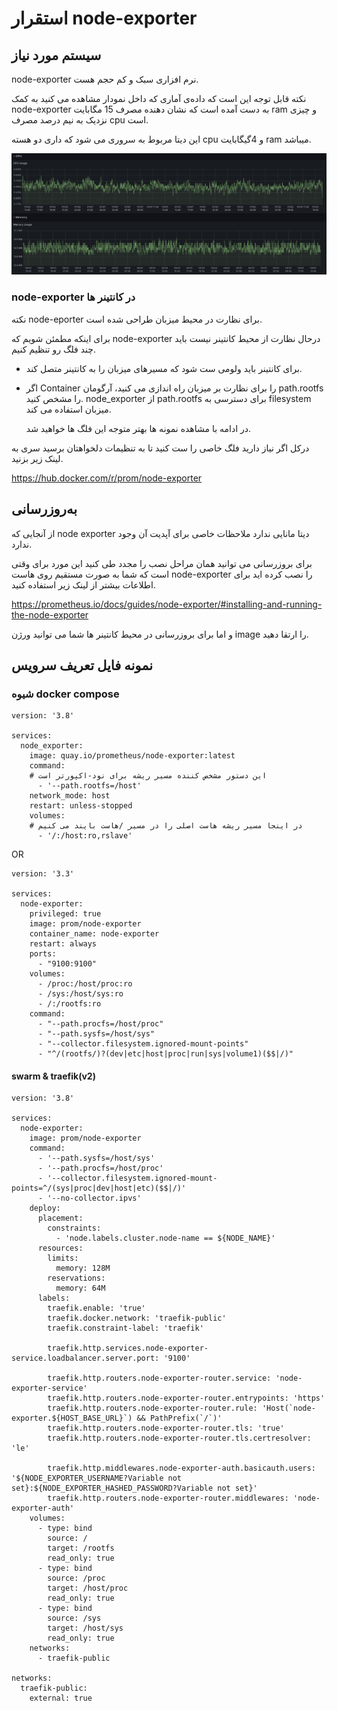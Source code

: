 # استقرار node-exporter

## سیستم مورد نیاز

node-exporter
نرم افزاری سبک و کم حجم هست.

نکته قابل توجه این است که داده‌ی آماری که داخل نمودار مشاهده می کنید به کمک node-exporter به دست آمده است
که نشان دهنده مصرف 15 مگابایت ram و چیزی نزدیک به نیم درصد مصرف cpu است.

این دیتا مربوط به سروری می شود که داری دو هسته cpu و 4گیگابایت ram میباشد.

![مانیتور node-exporter](../../../static/img/deployment-node-exporter-guideline/Screenshot2024-04-25T14-41-22.png 'node-exporter system requierments')

### node-exporter در کانتینر ها

نکته
node-eporter
برای نظارت در محیط میزبان طراحی شده است.

برای اینکه مطمئن شویم که
node-exporter
درحال نظارت از محیط کانتینر نیست باید چند فلگ رو تنظیم کنیم.

- برای کانتینر باید ولومی ست شود که
  مسیرهای
  میزبان را به کانتینر متصل کند.

- اگر Container را برای نظارت بر میزبان راه اندازی می کنید، آرگومان path.rootfs را مشخص کنید.
  node_exporter از path.rootfs برای دسترسی به filesystem میزبان استفاده می کند.

  در ادامه با مشاهده نمونه ها بهتر متوجه این فلگ ها خواهید شد.

درکل اگر نیاز دارید فلگ خاصی را ست کنید تا به تنظیمات دلخواهتان برسید سری به لینک زیر بزنید.

https://hub.docker.com/r/prom/node-exporter

## به‌روزرسانی

از آنجایی که node exporter
دیتا مانایی ندارد ملاحظات خاصی برای آپدیت آن وجود ندارد.

برای بروزرسانی می توانید همان مراحل نصب را مجدد طی کنید این مورد برای وقتی است که شما به صورت مستقیم روی هاست node-exporter را نصب کرده اید
برای اطلاعات بیشتر از لینک زیر استفاده کنید.

https://prometheus.io/docs/guides/node-exporter/#installing-and-running-the-node-exporter

و اما برای بروزرسانی در محیط کانتینر ها شما می توانید ورژن image را ارتقا دهید.

## نمونه فایل تعریف سرویس

### شیوه docker compose

```
version: '3.8'

services:
  node_exporter:
    image: quay.io/prometheus/node-exporter:latest
    command:
    # این دستور مشخص کننده مسیر ریشه برای نود-اکپورتر است
      - '--path.rootfs=/host'
    network_mode: host
    restart: unless-stopped
    volumes:
    # در اینجا مسیر ریشه هاست اصلی را در مسیر /هاست بایند می کنیم
      - '/:/host:ro,rslave'
```

OR

```
version: '3.3'

services:
  node-exporter:
    privileged: true
    image: prom/node-exporter
    container_name: node-exporter
    restart: always
    ports:
      - "9100:9100"
    volumes:
      - /proc:/host/proc:ro
      - /sys:/host/sys:ro
      - /:/rootfs:ro
    command:
      - "--path.procfs=/host/proc"
      - "--path.sysfs=/host/sys"
      - "--collector.filesystem.ignored-mount-points"
      - "^/(rootfs/)?(dev|etc|host|proc|run|sys|volume1)($$|/)"
```

#### swarm & traefik(v2)

```
version: '3.8'

services:
  node-exporter:
    image: prom/node-exporter
    command:
      - '--path.sysfs=/host/sys'
      - '--path.procfs=/host/proc'
      - '--collector.filesystem.ignored-mount-points=^/(sys|proc|dev|host|etc)($$|/)'
      - '--no-collector.ipvs'
    deploy:
      placement:
        constraints:
          - 'node.labels.cluster.node-name == ${NODE_NAME}'
      resources:
        limits:
          memory: 128M
        reservations:
          memory: 64M
      labels:
        traefik.enable: 'true'
        traefik.docker.network: 'traefik-public'
        traefik.constraint-label: 'traefik'

        traefik.http.services.node-exporter-service.loadbalancer.server.port: '9100'

        traefik.http.routers.node-exporter-router.service: 'node-exporter-service'
        traefik.http.routers.node-exporter-router.entrypoints: 'https'
        traefik.http.routers.node-exporter-router.rule: 'Host(`node-exporter.${HOST_BASE_URL}`) && PathPrefix(`/`)'
        traefik.http.routers.node-exporter-router.tls: 'true'
        traefik.http.routers.node-exporter-router.tls.certresolver: 'le'

        traefik.http.middlewares.node-exporter-auth.basicauth.users: '${NODE_EXPORTER_USERNAME?Variable not set}:${NODE_EXPORTER_HASHED_PASSWORD?Variable not set}'
        traefik.http.routers.node-exporter-router.middlewares: 'node-exporter-auth'
    volumes:
      - type: bind
        source: /
        target: /rootfs
        read_only: true
      - type: bind
        source: /proc
        target: /host/proc
        read_only: true
      - type: bind
        source: /sys
        target: /host/sys
        read_only: true
    networks:
      - traefik-public

networks:
  traefik-public:
    external: true

```
